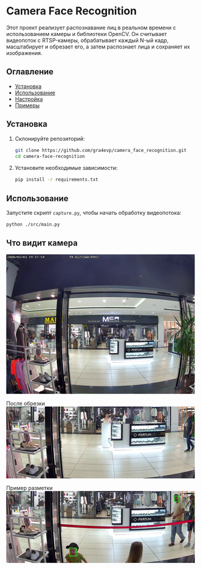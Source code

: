 # Camera Face Recognition

Этот проект реализует распознавание лиц в реальном времени с использованием камеры и библиотеки OpenCV. Он считывает видеопоток с RTSP-камеры, обрабатывает каждый N-ый кадр, масштабирует и обрезает его, а затем распознает лица и сохраняет их изображения.

## Оглавление
- [Установка](#установка)
- [Использование](#использование)
- [Настройка](#настройка)
- [Примеры](#примеры)

## Установка

1. Склонируйте репозиторий:
    ```sh
    git clone https://github.com/gra4evp/camera_face_recognition.git
    cd camera-face-recognition
    ```

2. Установите необходимые зависимости:
    ```sh
    pip install -r requirements.txt
    ```

## Использование

Запустите скрипт `capture.py`, чтобы начать обработку видеопотока:
```sh
python ./src/main.py
```

## Что видит камера
![alt text](https://github.com/gra4evp/camera_face_recognition/blob/main/camera.jpg?raw=true)

После обрезки
![alt text](https://github.com/gra4evp/camera_face_recognition/blob/main/camera_croped.jpg?raw=true)

Пример разметки 
![alt text](https://github.com/gra4evp/camera_face_recognition/blob/main/detected_faces_example.jpg?raw=true)